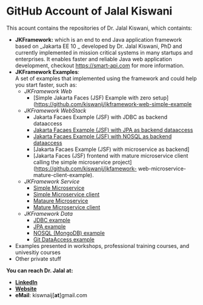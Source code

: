 # GitHub Account of Jalal Kiswani
This acount contains the repositories of Dr. Jalal Kiswani, which containts:
- **JKFramework:** which is an end to end Java application framework based on _Jakarta EE 10 _ developed by Dr. Jalal Kiswani, PhD and currently implemented in mission critical systems in many startups and enterprises. It  enables faster and reliable Java web application development, checkout https://smart-api.com for more information.
- **JKFramework Examples**:   
 A set of examples that implemented using the framework and could help you start faster, such as:
     - _JKFramework Web_
       - [Simple Jakarta Faces (JSF) Example with zero setup](https://github.com/kiswanij/jkframework-web-simple-example 
     - _JKFramework WebStack_  
       - Jakarta Facaes Example (JSF) with JDBC as backend dataaccess 
       - [Jakarta Facaes Example (JSF) with JPA as backend dataaccess](https://github.com/kiswanij/jkframework-web-jpa-example)  
       - [Jakarta Facaes Example (JSF) with NOSQL as backend dataaccess](https://github.com/kiswanij/jkframework-web-nosql-example) 
       - [Jakarta Facaes Example (JSF) with microservice as backend] 
       - [Jakarta Faces (JSF) frontend with mature microservice client calling the simple microservice project](https://github.com/kiswanij/jkfamework-
web-microservice-mature-client-example). 
    - _JKFramework Service_
       - [Simple Microservice](https://github.com/kiswanij/jkframework-microservice-example) 
       - [Simple Microservice client](https://github.com/kiswanij/jkframework-microservice-client-example)
       - [Mataure Microservice](https://github.com/kiswanij/jkframework-microservice-mature-example) 
       - [Mature Microservice client](https://github.com/kiswanij/jkframework-microservice-mature-client-example)     
    - _JKFramework Data_
       - [JDBC example](https://github.com/kiswanij/jkframework-data-jdbc-example)  
       - [JPA example](https://github.com/kiswanij/jkframework-data-jpa-example) 
       - [NOSQL (MongoDB) example](https://github.com/kiswanij/jkframework-data-nosql-mongo-example)
       - [Git DataAccess example](https://github.com/kiswanij/jkframework-data-git-example)
- Examples presented in workshops, professional training courses, and univesitiy courses
- Other private stuff

**You can reach Dr. Jalal at:** 
- [**LinkedIn**](https://www.linkedin.com/in/jalalkiswani/) 
- [**Website**](https://jalalkiswani.com)
- **eMail**: kiswnaij[**at**]gmail.com
